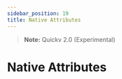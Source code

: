 ```yaml
---
sidebar_position: 19
title: Native Attributes
---
```

> **Note:** Quickv 2.0 (Experimental)

# Native Attributes